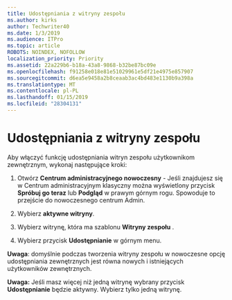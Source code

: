 ```yaml
---
title: Udostępniania z witryny zespołu
ms.author: kirks
author: Techwriter40
ms.date: 1/3/2019
ms.audience: ITPro
ms.topic: article
ROBOTS: NOINDEX, NOFOLLOW
localization_priority: Priority
ms.assetid: 22a229b6-b18a-43a8-9868-b32be87bc09e
ms.openlocfilehash: f91258e018e81e51029961e5df21e4975e857907
ms.sourcegitcommit: d6ea5e9458a2b8ceaab3ac4bd483e1130b9a398a
ms.translationtype: MT
ms.contentlocale: pl-PL
ms.lasthandoff: 01/15/2019
ms.locfileid: "28304131"
---
```

# <a name="external-sharing-with-a-team-site"></a>Udostępniania z witryny zespołu

Aby włączyć funkcję udostępniania witryn zespołu użytkownikom zewnętrznym, wykonaj następujące kroki: 
  
1. Otwórz **Centrum administracyjnego nowoczesny** - Jeśli znajdujesz się w Centrum administracyjnym klasyczny można wyświetlony przycisk **Spróbuj go teraz** lub **Podgląd** w prawym górnym rogu. Spowoduje to przejście do nowoczesnego centrum Admin. 
  
2. Wybierz **aktywne witryny**. 
  
3. Wybierz witrynę, która ma szablonu **Witryny zespołu** . 
  
4. Wybierz przycisk **Udostępnianie** w górnym menu. 
  
 **Uwaga**: domyślnie podczas tworzenia witryny zespołu w nowoczesne opcję udostępniania zewnętrznych jest równa nowych i istniejących użytkowników zewnętrznych. 
  
 **Uwaga:** Jeśli masz więcej niż jedną witrynę wybrany przycisk **Udostępnianie** będzie aktywny. Wybierz tylko jedną witrynę. 
  

